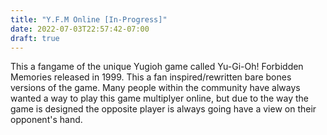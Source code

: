 ```yaml
---
title: "Y.F.M Online [In-Progress]"
date: 2022-07-03T22:57:42-07:00
draft: true
---
```


This a fangame of the unique Yugioh game called Yu-Gi-Oh! Forbidden Memories released in 1999. This a fan inspired/rewritten bare bones versions of the game. Many people within the community have always wanted a way to play this game multiplyer online, but due to the way the game is designed the opposite player is always going have a view on their opponent's hand.